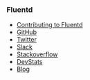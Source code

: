 ### Fluentd

- [Contributing to
  Fluentd](https://github.com/fluent/fluentd/blob/master/CONTRIBUTING.md)
- [GitHub](https://github.com/fluent/fluentd/)
- [Twitter](https://twitter.com/fluentd)
- [Slack](http://slack.fluentd.org/)
- [Stackoverflow](http://stackoverflow.com/search?tab=newest&q=fluentd)
- [DevStats](https://fluentd.devstats.cncf.io/)
- [Blog](http://www.fluentd.org/blog/)

